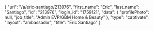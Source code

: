 {
    "url": "\/a\/eric-santiago\/213976",
    "first_name": "Eric",
    "last_name": "Santiago",
    "id": "213976",
    "login_id": "1759121",
    "data": {
        "profilePhoto": null,
        "job_title": "Admin EVP\/GBM Home & Beauty"
    },
    "type": "captivate",
    "layout": "ambassador",
    "title": "Eric Santiago"
}